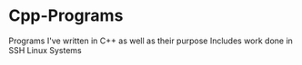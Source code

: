 # Cpp-Programs
Programs I've written in C++ as well as their purpose
Includes work done in SSH Linux Systems
